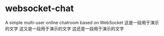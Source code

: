 # websocket-chat
A simple multi-user online chatroom based on WebSocket
这是一段用于演示的文字
这又是一段用于演示的文字
这还是一段用于演示的文字
